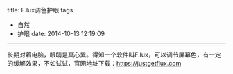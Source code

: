 title: F.lux调色护眼
tags:
  - 自然
  - 护眼
date: 2014-10-13 12:19:09
---

长期对着电脑，眼睛是真心累。得知一个软件叫F.lux，可以调节屏幕色，有一定的缓解效果，不如试试，官网地址下载：https://justgetflux.com